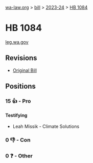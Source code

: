 [wa-law.org](/) > [bill](/bill/) > [2023-24](/bill/2023-24/) > [HB 1084](/bill/2023-24/hb/1084/)

# HB 1084
[leg.wa.gov](https://app.leg.wa.gov/billsummary?BillNumber=1084&Year=2023&Initiative=false)

## Revisions
* [Original Bill](1/)

## Positions
### 15 👍 - Pro
#### Testifying
* Leah Missik - Climate Solutions

### 0 👎 - Con

### 0 ❓ - Other
